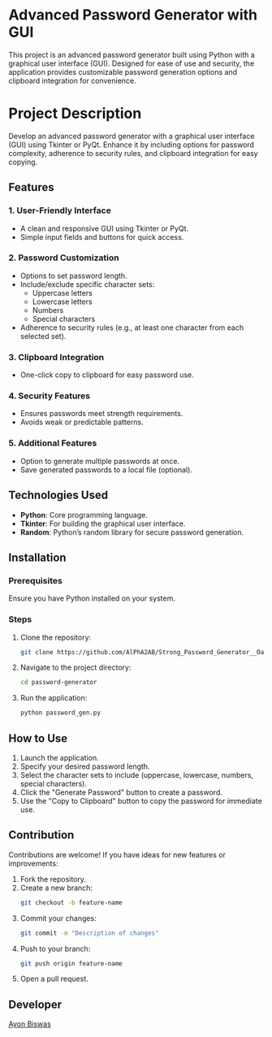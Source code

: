 # Advanced Password Generator with GUI 
This project is an advanced password generator built using Python with a graphical user interface (GUI). Designed for ease of use and security, the application provides customizable password generation options and clipboard integration for convenience.

# Project Description
Develop an advanced password generator with a graphical user interface (GUI) using Tkinter or PyQt. Enhance it by including options for password complexity, adherence to security rules, and clipboard integration for easy copying.

## Features

### 1. User-Friendly Interface
- A clean and responsive GUI using Tkinter or PyQt.
- Simple input fields and buttons for quick access.

### 2. Password Customization
- Options to set password length.
- Include/exclude specific character sets:
  - Uppercase letters
  - Lowercase letters
  - Numbers
  - Special characters
- Adherence to security rules (e.g., at least one character from each selected set).

### 3. Clipboard Integration
- One-click copy to clipboard for easy password use.

### 4. Security Features
- Ensures passwords meet strength requirements.
- Avoids weak or predictable patterns.

### 5. Additional Features
- Option to generate multiple passwords at once.
- Save generated passwords to a local file (optional).

## Technologies Used

- **Python**: Core programming language.
- **Tkinter**: For building the graphical user interface.
- **Random**: Python’s random library for secure password generation.

## Installation

### Prerequisites
Ensure you have Python installed on your system.

### Steps

1. Clone the repository:
   ```bash
   git clone https://github.com/AlPhA2AB/Strong_Password_Generator__OasisInfobyte_Task_2.git
   ```

2. Navigate to the project directory:
   ```bash
   cd password-generator
   ```

3. Run the application:
   ```bash
   python password_gen.py
   ```

## How to Use

1. Launch the application.
2. Specify your desired password length.
3. Select the character sets to include (uppercase, lowercase, numbers, special characters).
4. Click the "Generate Password" button to create a password.
5. Use the "Copy to Clipboard" button to copy the password for immediate use.

## Contribution

Contributions are welcome! If you have ideas for new features or improvements:

1. Fork the repository.
2. Create a new branch:
   ```bash
   git checkout -b feature-name
   ```
3. Commit your changes:
   ```bash
   git commit -m "Description of changes"
   ```
4. Push to your branch:
   ```bash
   git push origin feature-name
   ```
5. Open a pull request.

## Developer
[Ayon Biswas](https://www.linkedin.com/in/ayon-biswas-61a595268)
